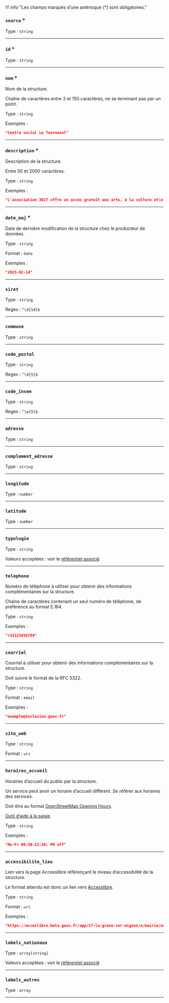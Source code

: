 !!! info "Les champs marqués d’une astérisque (*) sont obligatoires."



### `source` *





Type : `string`










---

### `id` *





Type : `string`










---

### `nom` *

Nom de la structure.

Chaîne de caractères entre 3 et 150 caractères, ne se terminant pas par un point.



Type : `string`










Exemples :

```json
"Centre social Le Tournesol"

```

---

### `description` *

Description de la structure.

Entre 50 et 2000 caractères.



Type : `string`










Exemples :

```json
"L’association 3027 offre un accès gratuit aux arts, à la culture et\n                au sport pour toutes et tous sans distinction et en priorité aux\n                personnes en situation de précarité et d’isolement."

```

---

### `date_maj` *

Date de dernière modification de la structure chez le producteur de données.



Type : `string`



Format : `date`






Exemples :

```json
"2025-02-14"

```

---

### `siret`





Type : `string`





Regex : `^\d{14}$`




---

### `commune`





Type : `string`










---

### `code_postal`





Type : `string`





Regex : `^\d{5}$`




---

### `code_insee`





Type : `string`





Regex : `^\w{5}$`




---

### `adresse`





Type : `string`










---

### `complement_adresse`





Type : `string`










---

### `longitude`





Type : `number`










---

### `latitude`





Type : `number`










---

### `typologie`





Type : `string`









Valeurs acceptées : voir le [référentiel associé](referentiels/typologies_de_structures.md)



---

### `telephone`

Numéro de téléphone à utiliser pour obtenir des informations complémentaires sur la structure.

Chaîne de caractères contenant un seul numéro de téléphone, de préfèrence au format E.164.



Type : `string`










Exemples :

```json
"+33123456789"

```

---

### `courriel`

Courriel à utiliser pour obtenir des informations complémentaires sur la structure.

Doit suivre le format de la RFC 5322.



Type : `string`



Format : `email`






Exemples :

```json
"exemple@inclusion.gouv.fr"

```

---

### `site_web`





Type : `string`



Format : `uri`






---

### `horaires_accueil`

Horaires d’accueil du public par la structure.

Un service peut avoir un horaire d’accueil différent. Se référer aux horaires des services.

Doit être au format [OpenStreetMap Opening Hours](https://wiki.openstreetmap.org/wiki/FR:Key:opening_hours).

[Outil d’aide à la saisie](https://projets.pavie.info/yohours/).



Type : `string`










Exemples :

```json
"Mo-Fr 08:30-12:30; PH off"

```

---

### `accessibilite_lieu`

Lien vers la page Accesslibre référençant le niveau d’accessibilité de la structure.

Le format attendu est donc un lien vers [Accesslibre](https://acceslibre.beta.gouv.fr/).



Type : `string`



Format : `uri`






Exemples :

```json
"https://acceslibre.beta.gouv.fr/app/17-la-greve-sur-mignon/a/mairie/erp/mairie-la-greve-sur-mignon/"

```

---

### `labels_nationaux`





Type : `array[string]`









Valeurs acceptées : voir le [référentiel associé](referentiels/labels_nationaux.md)



---

### `labels_autres`





Type : `array`










---
